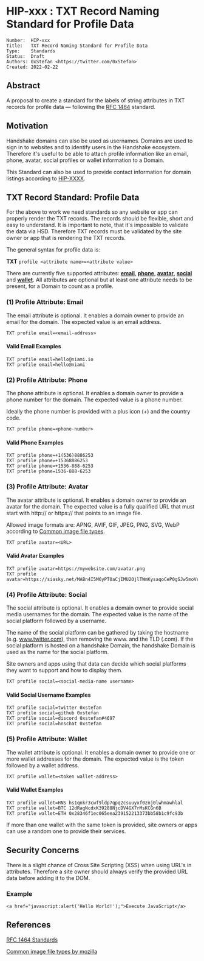 # HIP-xxx : TXT Record Naming Standard for Profile Data

```
Number:  HIP-xxx
Title:   TXT Record Naming Standard for Profile Data
Type:    Standards
Status:  Draft
Authors: 0xStefan <https://twitter.com/0xStefan>
Created: 2022-02-22
```

## Abstract

A proposal to create a standard for the labels of string attributes in TXT records for profile data — following the [RFC 1464](https://datatracker.ietf.org/doc/html/rfc1464) standard.

## Motivation

Handshake domains can also be used as usernames. Domains are used to sign in to websites and to identify users in the Handshake ecosystem. Therefore it's useful to be able to attach profile information like an email, phone, avatar, social profiles or wallet information to a Domain.

This Standard can also be used to provide contact information for domain listings according to [HIP-XXXX](https://github.com/handshake-org/HIPs/pull/46/files/18bed187abbbcf2846f4fea78df1f7f8f1348608?short_path=1d2937e#diff-1d2937eacaeeb0fe53fcad8e70f406714fb6359c5fef0f47b1aef97e1cdfcbed).

## TXT Record Standard: Profile Data

For the above to work we need standards so any website or app can properly render the TXT records. The records should be flexible, short and easy to understand. It is important to note, that it's impossible to validate the data via HSD. Therefore TXT records must be validated by the site owner or app that is rendering the TXT records.

The general syntax for profile data is:

**TXT** `profile <attribute name>=<attribute value>`

There are currently five supported attributes: **[email](#email)**, **[phone](#phone)**, **[avatar](#avatar)**, **[social](#social)** and **[wallet](#wallet)**. All attributes are optional but at least one attribute needs to be present, for a Domain to count as a profile.

### <a id="email"></a> (1) Profile Attribute: Email

The email attribute is optional. It enables a domain owner to provide an email for the domain. The expected value is an email address.

```
TXT profile email=<email-address>
```

#### Valid Email Examples

```
TXT profile email=hello@niami.io
TXT profile email=hello@niami
```

### <a id="phone"></a> (2) Profile Attribute: Phone

The phone attribute is optional. It enables a domain owner to provide a phone number for the domain. The expected value is a phone number.

Ideally the phone number is provided with a plus icon (+) and the country code.

```
TXT profile phone=<phone-number>
```

#### Valid Phone Examples

```
TXT profile phone=+1(536)8886253
TXT profile phone=+15368886253
TXT profile phone=+1536-888-6253
TXT profile phone=1536-888-6253
```

### <a id="avatar"></a> (3) Profile Attribute: Avatar

The avatar attribute is optional. It enables a domain owner to provide an avatar for the domain. The expected value is a fully qualified URL that must start with http:// or https:// that points to an image file.

Allowed image formats are: APNG, AVIF, GIF, JPEG, PNG, SVG, WebP according to [Common image file types](https://developer.mozilla.org/en-US/docs/Web/Media/Formats/Image_types).

```
TXT profile avatar=<URL>
```

#### Valid Avatar Examples

```
TXT profile avatar=https://mywebsite.com/avatar.png
TXT profile avatar=https://siasky.net/MABn4I5M6yPT0aCjIMU2OjlTWmKysaqoCeP0gSJw5moVrg
```

### <a id="social"></a> (4) Profile Attribute: Social

The social attribute is optional. It enables a domain owner to provide social media usernames for the domain. The expected value is the name of the social platform followed by a username.

The name of the social platform can be gathered by taking the hostname (e.g. www.twitter.com), then removing the www. and the TLD (.com). If the social platform is hosted on a handshake Domain, the handshake Domain is used as the name for the social platform.

Site owners and apps using that data can decide which social platforms they want to support and how to display them.

```
TXT profile social=<social-media-name username>
```

#### Valid Social Username Examples

```
TXT profile social=twitter 0xstefan
TXT profile social=github 0xstefan
TXT profile social=discord 0xstefan#4697
TXT profile social=hnschat 0xstefan
```

### <a id="wallet"></a> (5) Profile Attribute: Wallet

The wallet attribute is optional. It enables a domain owner to provide one or more wallet addresses for the domain. The expected value is the token followed by a wallet address.

```
TXT profile wallet=<token wallet-address>
```

#### Valid Wallet Examples

```
TXT profile wallet=HNS hs1qnkr3cwf9ldp7qpq2csuuyxf0znj0lwhmawhlal
TXT profile wallet=BTC 12dRagNcdxK39288NjcDV4GX7rMsKCGn6B
TXT profile wallet=ETH 0x28346f1ec065eea239152213373bb58b1c9fc93b
```

If more than one wallet with the same token is provided, site owners or apps can use a random one to provide their services.

## Security Concerns

There is a slight chance of Cross Site Scripting (XSS) when using URL's in attributes. Therefore a site owner should always verify the provided URL data before adding it to the DOM.

### Example

`<a href="javascript:alert('Hello World!');">Execute JavaScript</a>`

## References

[RFC 1464 Standards](https://datatracker.ietf.org/doc/html/rfc1464)

[Common image file types by mozilla](https://developer.mozilla.org/en-US/docs/Web/Media/Formats/Image_types)
